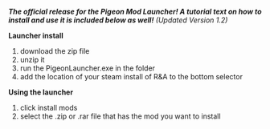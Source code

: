 ***The official release for the Pigeon Mod Launcher! A tutorial text on how to install and use it is included below as well!***
*(Updated Version 1.2)*

**Launcher install**
1. download the zip file
2. unzip it
3. run the PigeonLauncher.exe in the folder
4. add the location of your steam install of R&A to the bottom selector

**Using the launcher**
1. click install mods
2. select the .zip or .rar file that has the mod you want to install
